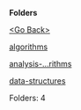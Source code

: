 **Folders**

[&lt;Go Back&gt;](../right.html)

[algorithms](algorithms/right.html)

[analysis-…rithms](analysis-of-algorithms/right.html)

[data-structures](data-structures/right.html)

Folders: 4
